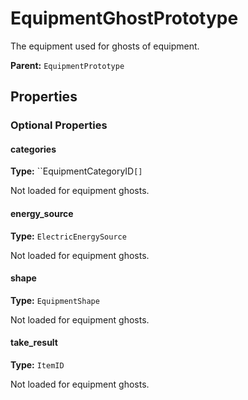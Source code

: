 # EquipmentGhostPrototype

The equipment used for ghosts of equipment.

**Parent:** `EquipmentPrototype`

## Properties

### Optional Properties

#### categories

**Type:** ``EquipmentCategoryID`[]`

Not loaded for equipment ghosts.

#### energy_source

**Type:** `ElectricEnergySource`

Not loaded for equipment ghosts.

#### shape

**Type:** `EquipmentShape`

Not loaded for equipment ghosts.

#### take_result

**Type:** `ItemID`

Not loaded for equipment ghosts.

